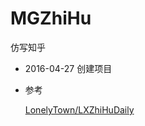 # MGZhiHu
仿写知乎

- 2016-04-27
创建项目


- 参考<p>
[LonelyTown/LXZhiHuDaily](https://github.com/LonelyTown/LXZhiHuDaily)
